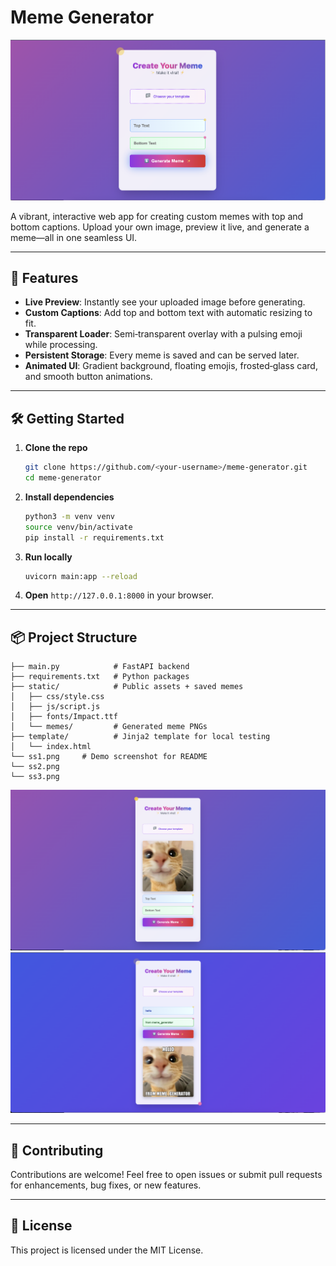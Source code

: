 # Meme Generator

![Meme Generator UI](ss1.png)

A vibrant, interactive web app for creating custom memes with top and bottom captions. Upload your own image, preview it live, and generate a meme—all in one seamless UI.

---

## 🚀 Features

* **Live Preview**: Instantly see your uploaded image before generating.
* **Custom Captions**: Add top and bottom text with automatic resizing to fit.
* **Transparent Loader**: Semi‑transparent overlay with a pulsing emoji while processing.
* **Persistent Storage**: Every meme is saved and can be served later.
* **Animated UI**: Gradient background, floating emojis, frosted‑glass card, and smooth button animations.

---

## 🛠️ Getting Started

1. **Clone the repo**

   ```bash
   git clone https://github.com/<your-username>/meme-generator.git
   cd meme-generator
   ```
2. **Install dependencies**

   ```bash
   python3 -m venv venv
   source venv/bin/activate
   pip install -r requirements.txt
   ```
3. **Run locally**

   ```bash
   uvicorn main:app --reload
   ```
4. **Open** `http://127.0.0.1:8000` in your browser.

---

## 📦 Project Structure

```
├── main.py            # FastAPI backend
├── requirements.txt   # Python packages
├── static/            # Public assets + saved memes
│   ├── css/style.css
│   ├── js/script.js
│   ├── fonts/Impact.ttf
│   └── memes/         # Generated meme PNGs
├── template/          # Jinja2 template for local testing
│   └── index.html
└── ss1.png     # Demo screenshot for README
└── ss2.png
└── ss3.png
```

![Meme Generator UI](ss2.png)
![Meme Generator UI](ss3.png)

---

## 🤝 Contributing

Contributions are welcome! Feel free to open issues or submit pull requests for enhancements, bug fixes, or new features.

---

## 📄 License

This project is licensed under the MIT License.
